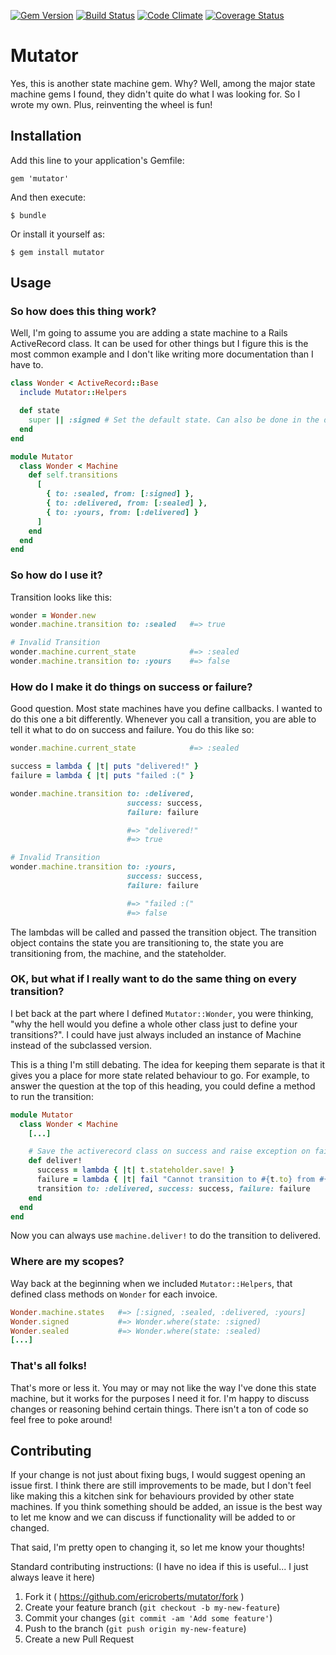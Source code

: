 [![Gem Version](https://badge.fury.io/rb/mutator.png)](http://badge.fury.io/rb/mutator)
[![Build Status](https://travis-ci.org/ericroberts/mutator.png?branch=master)](https://travis-ci.org/ericroberts/mutator)
[![Code Climate](https://codeclimate.com/github/ericroberts/mutator.png)](https://codeclimate.com/github/ericroberts/mutator)
[![Coverage Status](https://coveralls.io/repos/ericroberts/mutator/badge.png?branch=master)](https://coveralls.io/r/ericroberts/mutator?branch=master)

# Mutator

Yes, this is another state machine gem. Why? Well, among the major state machine gems I found, they didn't quite do what I was looking for. So I wrote my own. Plus, reinventing the wheel is fun!

## Installation

Add this line to your application's Gemfile:

    gem 'mutator'

And then execute:

    $ bundle

Or install it yourself as:

    $ gem install mutator

## Usage

### So how does this thing work?

Well, I'm going to assume you are adding a state machine to a Rails ActiveRecord class. It can be used for other things but I figure this is the most common example and I don't like writing more documentation than I have to.

``` ruby
class Wonder < ActiveRecord::Base
  include Mutator::Helpers

  def state
    super || :signed # Set the default state. Can also be done in the database.
  end
end

module Mutator
  class Wonder < Machine
    def self.transitions
      [
        { to: :sealed, from: [:signed] },
        { to: :delivered, from: [:sealed] },
        { to: :yours, from: [:delivered] }
      ]
    end
  end
end
```

### So how do I use it?

Transition looks like this:

``` ruby
wonder = Wonder.new
wonder.machine.transition to: :sealed   #=> true

# Invalid Transition
wonder.machine.current_state            #=> :sealed
wonder.machine.transition to: :yours    #=> false
```

### How do I make it do things on success or failure?

Good question. Most state machines have you define callbacks. I wanted to do this one a bit differently. Whenever you call a transition, you are able to tell it what to do on success and failure. You do this like so:

``` ruby
wonder.machine.current_state            #=> :sealed

success = lambda { |t| puts "delivered!" }
failure = lambda { |t| puts "failed :(" }

wonder.machine.transition to: :delivered,
                          success: success,
                          failure: failure

                          #=> "delivered!"
                          #=> true

# Invalid Transition
wonder.machine.transition to: :yours,
                          success: success,
                          failure: failure

                          #=> "failed :("
                          #=> false
```

The lambdas will be called and passed the transition object. The transition object contains the state you are transitioning to, the state you are transitioning from, the machine, and the stateholder.

### OK, but what if I really want to do the same thing on every transition?

I bet back at the part where I defined `Mutator::Wonder`, you were thinking, "why the hell would you define a whole other class just to define your transitions?". I could have just always included an instance of Machine instead of the subclassed version.

This is a thing I'm still debating. The idea for keeping them separate is that it gives you a place for more state related behaviour to go. For example, to answer the question at the top of this heading, you could define a method to run the transition:

``` ruby
module Mutator
  class Wonder < Machine
    [...]

    # Save the activerecord class on success and raise exception on fail.
    def deliver!
      success = lambda { |t| t.stateholder.save! }
      failure = lambda { |t| fail "Cannot transition to #{t.to} from #{t.from}" }
      transition to: :delivered, success: success, failure: failure
    end
  end
end
```

Now you can always use `machine.deliver!` to do the transition to delivered.

### Where are my scopes?

Way back at the beginning when we included `Mutator::Helpers`, that defined class methods on `Wonder` for each invoice.

``` ruby
Wonder.machine.states   #=> [:signed, :sealed, :delivered, :yours]
Wonder.signed           #=> Wonder.where(state: :signed)
Wonder.sealed           #=> Wonder.where(state: :sealed)
[...]
```

### That's all folks!

That's more or less it. You may or may not like the way I've done this state machine, but it works for the purposes I need it for. I'm happy to discuss changes or reasoning behind certain things. There isn't a ton of code so feel free to poke around!

## Contributing

If your change is not just about fixing bugs, I would suggest opening an issue first. I think there are still improvements to be made, but I don't feel like making this a kitchen sink for behaviours provided by other state machines. If you think something should be added, an issue is the best way to let me know and we can discuss if functionality will be added to or changed.

That said, I'm pretty open to changing it, so let me know your thoughts!

Standard contributing instructions: (I have no idea if this is useful... I just always leave it here)

1. Fork it ( https://github.com/ericroberts/mutator/fork )
2. Create your feature branch (`git checkout -b my-new-feature`)
3. Commit your changes (`git commit -am 'Add some feature'`)
4. Push to the branch (`git push origin my-new-feature`)
5. Create a new Pull Request
